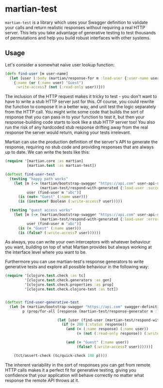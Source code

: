 # martian-test
`martian-test` is a library which uses your
Swagger definition to validate your calls and return realistic responses without requiring a real
HTTP server. This lets you take advantage of generative testing to test thousands of permutations
and help you build robust interfaces with other systems.


## Usage

Let's consider a somewhat naive user lookup function:

```clojure
(defn find-user [m user-name]
  (let [user (:body (martian/response-for m :load-user {:user-name user-name}))]
    {:name (or (:name user) "Guest")
     :write-access? (not (:read-only user))}))
```

The inclusion of the HTTP request makes it tricky to test - you don't want to have to write a stub
HTTP server just for this. Of course, you could rewrite the function to compose it in a better way,
and unit test the logic separately from the HTTP call. You might write some code that builds the
sort of response that you can pass in to your function to test it, but then your response-building
code starts to look like a stub HTTP server too! You also run the risk of any hardcoded stub
response drifting away from the real response the server would return, making your tests irrelevant.

Martian can use the production definition of the server's API to generate the response, requiring no
stub code and providing responses that are always up to date. We can write the tests like this:

```clojure
(require '[martian.core :as martian]
          [martian.test :as martian-test])

(deftest find-user-test
  (testing "happy path works"
    (let [m (-> (martian/bootstrap-swagger "https://api.com" user-api-swagger-definition)
                (martian-test/respond-with-generated {:load-user :success}))
          user (find-user m "abc")]
      (is (not= "Guest" (:name user)))
      (is (instance? Boolean (:write-access? user)))))

  (testing "guest access works"
    (let [m (-> (martian/bootstrap-swagger "https://api.com" user-api-swagger-definition)
                (martian-test/respond-with-generated {:load-user :error}))
          user (find-user m "abc")]
      (is (= "Guest" (:name user)))
      (is (false? (:write-access? user))))))
```

As always, you can write your own interceptors with whatever behaviour you want, building on top
of what Martian provides but always working at the interface level where you want to be.

Furthermore you can use martian-test's response generators to write generative tests and explore
all possible behaviour in the following way:

```clojure
(require '[clojure.test.check :as tc]
         '[clojure.test.check.generators :as gen]
         '[clojure.test.check.properties :as prop]
         '[clojure.test.check.clojure-test :as tct])


(deftest find-user-generative-test
  (let [m (martian/bootstrap-swagger "https://api.com" swagger-definition)
        p (prop/for-all [response (martian-test/response-generator m :load-user)]

                        (let [user (find-user (martian-test/respond-with-constant m {:load-user response}))]
                          (if (= 200 (:status response))
                            (and (= (:name response) (:name user))
                                 (= (not (:read-only response)) (:write-access? user)))

                            (and (= "Guest" (:name user))
                                 (false? (:write-access? user))))))]

    (tct/assert-check (tc/quick-check 100 p))))
```

The inherent variability in the sort of responses you can get from remote HTTP calls makes it
a perfect fit for generative testing, giving you confidence that your application will behave
correctly no matter what response the remote API throws at it.
